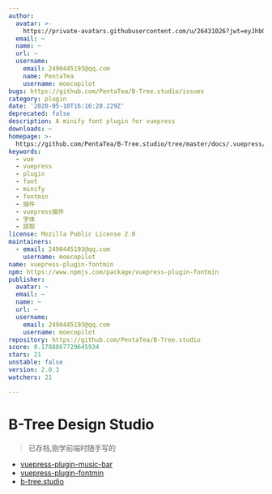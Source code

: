 ```yaml
---
author:
  avatar: >-
    https://private-avatars.githubusercontent.com/u/26431026?jwt=eyJhbGciOiJIUzI1NiIsInR5cCI6IkpXVCJ9.eyJpc3MiOiJnaXRodWIuY29tIiwiYXVkIjoicmF3LmdpdGh1YnVzZXJjb250ZW50LmNvbSIsImtleSI6ImtleTEiLCJleHAiOjE3MzQ2NzMzMjAsIm5iZiI6MTczNDY3MjEyMCwicGF0aCI6Ii91LzI2NDMxMDI2In0.4YxT2VJfeRVY68KR053UTthXmgvnaSLHx8wkZeGmVnQ&v=4
  email: ~
  name: ~
  url: ~
  username:
    email: 2490445193@qq.com
    name: PentaTea
    username: moecopilot
bugs: https://github.com/PentaTea/B-Tree.studio/issues
category: plugin
date: '2020-05-10T16:16:20.229Z'
deprecated: false
description: A minify font plugin for vuepress
downloads: ~
homepage: >-
  https://github.com/PentaTea/B-Tree.studio/tree/master/docs/.vuepress/plugin/vuepress-plugin-fontmin#readme
keywords:
  - vue
  - vuepress
  - plugin
  - font
  - minify
  - fontmin
  - 插件
  - vuepress插件
  - 字体
  - 提取
license: Mozilla Public License 2.0
maintainers:
  - email: 2490445193@qq.com
    username: moecopilot
name: vuepress-plugin-fontmin
npm: https://www.npmjs.com/package/vuepress-plugin-fontmin
publisher:
  avatar: ~
  email: ~
  name: ~
  url: ~
  username:
    email: 2490445193@qq.com
    username: moecopilot
repository: https://github.com/PentaTea/B-Tree.studio
score: 0.1788867729645934
stars: 21
unstable: false
version: 2.0.3
watchers: 21

---
```


# B-Tree Design Studio

> 已存档,刚学前端时随手写的

- [vuepress-plugin-music-bar](https://github.com/PentaTea/B-Tree.studio/tree/master/docs/.vuepress/plugin/vuepress-plugin-music-bar#vuepress-plugin-music-bar)
- [vuepress-plugin-fontmin](https://github.com/PentaTea/B-Tree.studio/tree/master/docs/.vuepress/plugin/vuepress-plugin-fontmin#vuepress-plugin-fontmin)
- [b-tree.studio](http://b-tree.studio)
